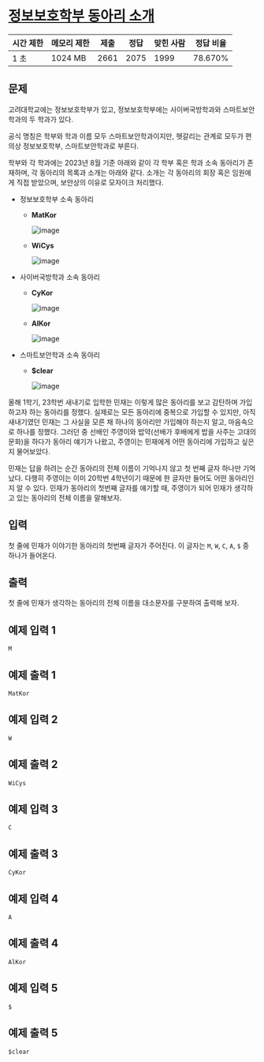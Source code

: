 # [정보보호학부 동아리 소개](https://www.acmicpc.net/problem/28691)

| 시간 제한 | 메모리 제한 | 제출 | 정답 | 맞힌 사람 | 정답 비율 |
| --- | --- | --- | --- | --- | --- |
| 1 초 | 1024 MB | 2661 | 2075 | 1999 | 78.670% |

## 문제

고려대학교에는 정보보호학부가 있고, 정보보호학부에는 사이버국방학과와 스마트보안학과의 두 학과가 있다.

공식 명칭은 학부와 학과 이름 모두 스마트보안학과이지만, 헷갈리는 관계로 모두가 편의상 정보보호학부, 스마트보안학과로 부른다.

학부와 각 학과에는 2023년 8월 기준 아래와 같이 각 학부 혹은 학과 소속 동아리가 존재하며, 각 동아리의 목록과 소개는 아래와 같다. 소개는 각 동아리의 회장 혹은 임원에게 직접 받았으며, 보안상의 이유로 모자이크 처리했다.

- 정보보호학부 소속 동아리
    - **MatKor**
        
        ![image](https://github.com/wkdtjdwns/Python/assets/128266768/ab68f8b0-1c28-4c53-99b9-89ad3db55e12)

    - **WiCys**
        
        ![image](https://github.com/wkdtjdwns/Python/assets/128266768/498f48f8-0339-4cb7-a764-fa03771011db)

- 사이버국방학과 소속 동아리
    - **CyKor**
        
        ![image](https://github.com/wkdtjdwns/Python/assets/128266768/6c892004-f204-4fd1-b1cb-4b4919fa2a4f)

    - **AlKor**
        
        ![image](https://github.com/wkdtjdwns/Python/assets/128266768/537cfeee-025e-4295-bc79-51b2fdafaaa0)

- 스마트보안학과 소속 동아리
    - **$clear**
        
        ![image](https://github.com/wkdtjdwns/Python/assets/128266768/f71988a3-c1a5-4f28-b168-1e9ee770935c)


올해 1학기, 23학번 새내기로 입학한 민재는 이렇게 많은 동아리를 보고 감탄하며 가입하고자 하는 동아리를 정했다. 실제로는 모든 동아리에 중복으로 가입할 수 있지만, 아직 새내기였던 민재는 그 사실을 모른 채 하나의 동아리만 가입해야 하는지 알고, 마음속으로 하나를 정했다. 그러던 중 선배인 주영이와 밥약(선배가 후배에게 밥을 사주는 고대의 문화)을 하다가 동아리 얘기가 나왔고, 주영이는 민재에게 어떤 동아리에 가입하고 싶은지 물어보았다.

민재는 답을 하려는 순간 동아리의 전체 이름이 기억나지 않고 첫 번째 글자 하나만 기억났다. 다행히 주영이는 이미 20학번 4학년이기 때문에 한 글자만 들어도 어떤 동아리인지 알 수 있다. 민재가 동아리의 첫번째 글자를 얘기할 때, 주영이가 되어 민재가 생각하고 있는 동아리의 전체 이름을 말해보자.

## 입력

첫 줄에 민재가 이야기한 동아리의 첫번째 글자가 주어진다. 이 글자는 `M`, `W`, `C`, `A`, `$` 중 하나가 들어온다.

## 출력

첫 줄에 민재가 생각하는 동아리의 전체 이름을 대소문자를 구분하여 출력해 보자.

## 예제 입력 1

```
M

```

## 예제 출력 1

```
MatKor

```

## 예제 입력 2

```
W

```

## 예제 출력 2

```
WiCys

```

## 예제 입력 3

```
C

```

## 예제 출력 3

```
CyKor

```

## 예제 입력 4

```
A

```

## 예제 출력 4

```
AlKor

```

## 예제 입력 5

```
$

```

## 예제 출력 5

```
$clear
```
